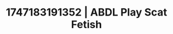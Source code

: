 ---
categories:
- Teacher fantasy
- Mindful kink
- Latina
- Smudged makeup
- Hog tying
image: /assets/images/1747183191352.jpg
layout: post
seo:
  description: Featured content with exclusive ABDL Play, Scat Fetish. HD images available.
  keywords: ABDL Play, Scat Fetish
  og_image: /assets/images/1747183191352.jpg
  schema_type: VisualArtwork
tags:
- ABDL Play
- '#1747183191352'
- Scat Fetish
title: 1747183191352 | ABDL Play Scat Fetish
---